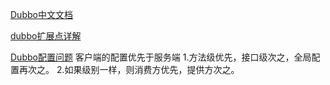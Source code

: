 [Dubbo中文文档](https://dubbo.apache.org/zh/)

[dubbo扩展点详解](https://blog.csdn.net/cold___play/article/details/107093793)

[Dubbo配置问题](https://cloud.tencent.com/developer/article/1923161)
客户端的配置优先于服务端
1.方法级优先，接口级次之，全局配置再次之。
2.如果级别一样，则消费方优先，提供方次之。














